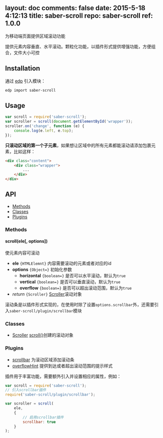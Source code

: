 layout: doc
comments: false
date: 2015-5-18 4:12:13
title: saber-scroll
repo: saber-scroll
ref: 1.0.0
---

为移动端页面提供区域滚动功能

提供元素内容垂直、水平滚动。颗粒化功能，以插件形式提供增强功能，方便组合，文件大小可控

## Installation

通过 [edp](https://github.com/ecomfe/edp) 引入模块：

```sh
edp import saber-scroll
```

## Usage

```js
var scroll = require('saber-scroll');
var scroller = scroll(document.getElementById('wrapper'));
scroller.on('change', function (e) {
    console.log(e.left, e.top);
});
```

__只滚动区域的第一个子元素__，如果想让区域中的所有元素都能滚动请添加包裹元素，比如这样：

```html
<div class="content">
    <div class="wrapper">
        ...
    </div>
</div>
```

## API

* [Methods](#methods)
* [Classes](#classes)
* [Plugins](#plugins)

### Methods

#### scroll(ele[, options])

使元素内容可滚动

* **ele** `{HTMLElemnt}` 内容需要滚动的元素或者对应的id
* **options** `{Object=}` 初始化参数
    * **horizontal** `{boolean=}` 是否可以水平滚动，默认为`true`
    * **vertical** `{boolean=}` 是否可以垂直滚动，默认为`true`
    * **overflow** `{boolean=}` 是否可以超出滚动范围，默认为`true`
* _return_ `{Scroller}` [Scroller](doc/scroller.html)滚动对象

滚动条是以插件形式实现的，在使用时除了设置`options.scrollbar`外，还需要引入`saber-scroll/plugin/scrollbar`模块

### Classes

* [Scroller](doc/scroller.html) [scroll()](#scrollele-options)创建的滚动对象

### Plugins

* [scrollbar](doc/plugin/scrollbar.html) 为滚动区域添加滚动条
* [overflowHint](doc/plugin/overflowHint.html) 提供到达或者超出滚动范围的提示样式

插件用于丰富功能，需要额外引入并设置相应的属性，例如：

```js
var scroll = require('saber-scroll');
// 引入scrollbar插件
require('saber-scroll/plugin/scrollbar');

var scroller = scroll(
    ele,
    {
        // 启用scrollbar插件
        scrollbar: true
    }
);
```